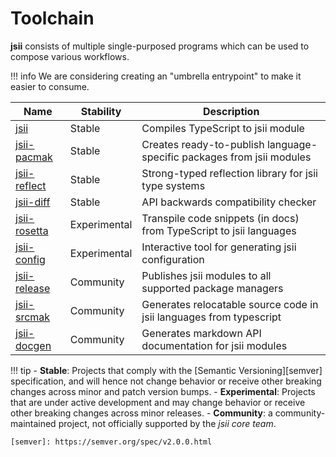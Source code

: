 # Toolchain

**jsii** consists of multiple single-purposed programs which can be used to compose various workflows.

!!! info
    We are considering creating an "umbrella entrypoint" to make it easier to consume.

| Name           | Stability    | Description                                                           |
| -------------- | ------------ | --------------------------------------------------------------------- |
| [jsii]         | Stable       | Compiles TypeScript to jsii module                                    |
| [jsii-pacmak]  | Stable       | Creates ready-to-publish language-specific packages from jsii modules |
| [jsii-reflect] | Stable       | Strong-typed reflection library for jsii type systems                 |
| [jsii-diff]    | Stable       | API backwards compatibility checker                                   |
| [jsii-rosetta] | Experimental | Transpile code snippets (in docs) from TypeScript to jsii languages   |
| [jsii-config]  | Experimental | Interactive tool for generating jsii configuration                    |
| [jsii-release] | Community    | Publishes jsii modules to all supported package managers              |
| [jsii-srcmak]  | Community    | Generates relocatable source code in jsii languages from typescript   |
| [jsii-docgen]  | Community    | Generates markdown API documentation for jsii modules                 |

!!! tip
    - **Stable**: Projects that comply with the [Semantic Versioning][semver] specification, and will hence not change
      behavior or receive other breaking changes across minor and patch version bumps.
    - **Experimental**: Projects that are under active development and may change behavior or receive other breaking
      changes across minor releases.
    - **Community**: a community-maintained project, not officially supported by the *jsii core team*.

    [semver]: https://semver.org/spec/v2.0.0.html


[jsii]: https://github.com/aws/jsii/tree/main/packages/jsii
[jsii-pacmak]: https://github.com/aws/jsii/tree/main/packages/jsii-pacmak
[jsii-reflect]: https://github.com/aws/jsii/tree/main/packages/jsii-reflect
[jsii-config]: https://github.com/aws/jsii/tree/main/packages/jsii-config
[jsii-diff]: https://github.com/aws/jsii/tree/main/packages/jsii-diff
[jsii-rosetta]: https://github.com/aws/jsii/tree/main/packages/jsii-rosetta
[jsii-release]: https://github.com/eladb/jsii-release
[jsii-srcmak]: https://github.com/eladb/jsii-srcmak
[jsii-docgen]: https://github.com/eladb/jsii-docgen
